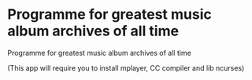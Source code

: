# Programme for greatest music album archives of all time
Programme for greatest music album archives of all time

(This app will require you to install mplayer, CC compiler and lib ncurses)
